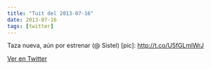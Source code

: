 ```yaml
---
title: "Tuit del 2013-07-16"
date: 2013-07-16
tags: [twitter]
---
```


Taza nueva, aún por estrenar (@ Sistel) [pic]: http://t.co/U5fGLmlWrJ



[Ver en Twitter](https://twitter.com/i/web/status/357070681969655808)
